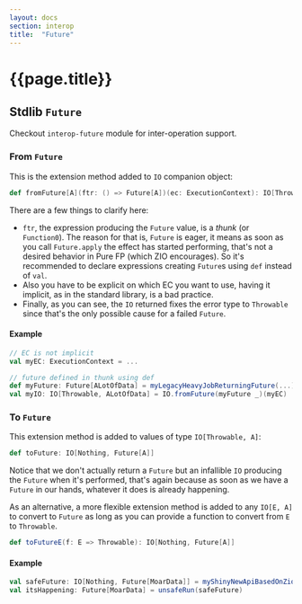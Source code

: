 ```yaml
---
layout: docs
section: interop
title:  "Future"
---
```


# {{page.title}}

## Stdlib `Future`

Checkout `interop-future` module for inter-operation support.

### From `Future`

This is the extension method added to `IO` companion object:

```scala
def fromFuture[A](ftr: () => Future[A])(ec: ExecutionContext): IO[Throwable, A] =
```

There are a few things to clarify here:

- `ftr`, the expression producing the `Future` value, is a *thunk* (or `Function0`). The reason for that is, `Future` is eager, it means as soon as you call `Future.apply` the effect has started performing, that's not a desired behavior in Pure FP (which ZIO encourages). So it's recommended to declare expressions creating `Future`s using `def` instead of `val`.
- Also you have to be explicit on which EC you want to use, having it implicit, as in the standard library, is a bad practice.
- Finally, as you can see, the `IO` returned fixes the error type to `Throwable` since that's the only possible cause for a failed `Future`.

#### Example

```scala
// EC is not implicit
val myEC: ExecutionContext = ...

// future defined in thunk using def
def myFuture: Future[ALotOfData] = myLegacyHeavyJobReturningFuture(...)
val myIO: IO[Throwable, ALotOfData] = IO.fromFuture(myFuture _)(myEC)
```

### To `Future`

This extension method is added to values of type `IO[Throwable, A]`:

```scala
def toFuture: IO[Nothing, Future[A]]
```

Notice that we don't actually return a `Future` but an infallible `IO` producing the `Future` when it's performed, that's again because as soon as we have a `Future` in our hands, whatever it does is already happening.

As an alternative, a more flexible extension method is added to any `IO[E, A]` to convert to `Future` as long as you can provide a function to convert from `E` to `Throwable`.

```scala
def toFutureE(f: E => Throwable): IO[Nothing, Future[A]]
```

#### Example

```scala
val safeFuture: IO[Nothing, Future[MoarData]] = myShinyNewApiBasedOnZio(...).toFuture(MyError.toThrowable)
val itsHappening: Future[MoarData] = unsafeRun(safeFuture)
```
